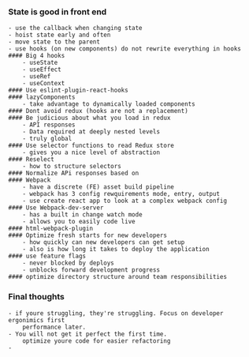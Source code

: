 ### State is good in front end
    - use the callback when changing state
    - hoist state early and often
    - move state to the parent
    - use hooks (on new components) do not rewrite everything in hooks
    #### Big 4 hooks
        - useState
        - useEffect
        - useRef
        - useContext
    #### Use eslint-plugin-react-hooks
    #### lazyComponents
        - take advantage to dynamically loaded components
    #### Dont avoid redux (hooks are not a replacement)
    #### Be judicious about what you load in redux
        - API responses
        - Data required at deeply nested levels
        - truly global
    #### Use selector functions to read Redux store
        - gives you a nice level of abstraction
    #### Reselect
        - how to structure selectors
    #### Normalize APi responses based on 
    #### Webpack
        - have a discrete (FE) asset build pipeline
        - webpack has 3 config rewquirements mode, entry, output
        - use create react app to look at a complex webpack config
    #### Use Webpack-dev-server
        - has a built in change watch mode
        - allows you to easily code live
    #### html-webpack-plugin
    #### Optimize fresh starts for new developers
        - how quickly can new developers can get setup
        - also is how long it takes to deploy the application
    #### use feature flags
        - never blocked by deploys
        - unblocks forward development progress
    #### optimize directory structure around team responsibilities
### Final thoughts
    - if youre struggling, they're struggling. Focus on developer ergonimics first
        performance later.
    - You will not get it perfect the first time.
        optimize youre code for easier refactoring
    - 
